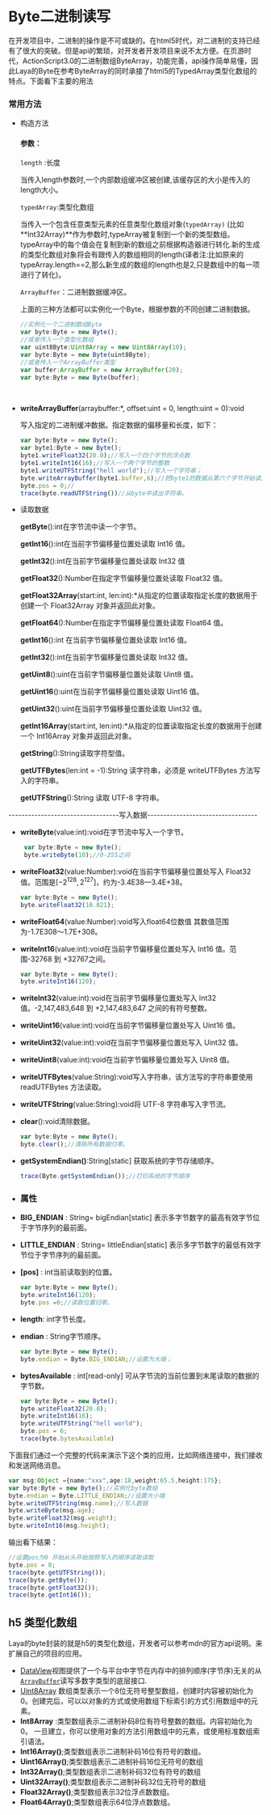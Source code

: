 # Byte二进制读写

在开发项目中，二进制的操作是不可或缺的。在html5时代，对二进制的支持已经有了很大的突破。但是api的繁琐，对开发者开发项目来说不太方便。在页游时代，ActionScript3.0的二进制数组ByteArray，功能完善，api操作简单易懂，因此Laya的Byte在参考ByteArray的同时承接了html5的TypedArray类型化数组的特点。下面看下主要的用法

### 常用方法

- 构造方法

  #### 参数：

  `length` :长度

  当传入length参数时,一个内部数组缓冲区被创建,该缓存区的大小是传入的length大小。

  `typedArray`:类型化数组

  当传入一个包含任意类型元素的任意类型化数组对象(`typedArray)` (比如 **Int32Array)**作为参数时,typeArray被复制到一个新的类型数组。typeArray中的每个值会在复制到新的数组之前根据构造器进行转化.新的生成的类型化数组对象将会有跟传入的数组相同的length(译者注:比如原来的typeArray.length==2,那么新生成的数组的length也是2,只是数组中的每一项进行了转化)。

  `ArrayBuffer`：二进制数据缓冲区。

  上面的三种方法都可以实例化一个Byte，根据参数的不同创建二进制数据。

  ```typescript
  //实例化一个二进制数组Byte
  var byte:Byte = new Byte();
  //或者传入一个类型化数组
  var uint8Byte:Uint8Array = new Uint8Array(10);
  var byte:Byte = new Byte(uint8Byte);
  //或者传入一个ArrayBuffer类型
  var buffer:ArrayBuffer = new ArrayBuffer(20);
  var byte:Byte = new Byte(buffer);
  ```

  ​


- **writeArrayBuffer**(arraybuffer:*, offset:uint = 0, length:uint = 0):void

  写入指定的二进制缓冲数据。指定数据的偏移量和长度，如下：

  ```typescript
  var byte:Byte = new Byte();
  var byte1:Byte = new Byte();
  byte1.writeFloat32(20.0);//写入一个四个字节的浮点数
  byte1.writeInt16(16);//写入一个两个字节的整数
  byte1.writeUTFString("hell world");//写入一个字符串；
  byte.writeArrayBuffer(byte1.buffer,6);//把byte1的数据从第六个字节开始读入byte中。省略其中的浮点数20.0和整数16
  byte.pos = 0;//
  trace(byte.readUTFString())//从byte中读出字符串。
  ```

- 读取数据

  **getByte**():int在字节流中读一个字节。

  **getInt16**():int在当前字节偏移量位置处读取 Int16 值。

  **getInt32**():int在当前字节偏移量位置处读取 Int32 值

  **getFloat32**():Number在指定字节偏移量位置处读取 Float32 值。

  **getFloat32Array**(start:int, len:int):*从指定的位置读取指定长度的数据用于创建一个 Float32Array 对象并返回此对象。

  **getFloat64**():Number在指定字节偏移量位置处读取 Float64 值。

  **getInt16**():int 在当前字节偏移量位置处读取 Int16 值。

  **getInt32**():int在当前字节偏移量位置处读取 Int32 值。

  **getUint8**():uint在当前字节偏移量位置处读取 Uint8 值。

  **getUint16**():uint在当前字节偏移量位置处读取 Uint16 值。

  **getUint32**():uint在当前字节偏移量位置处读取 Uint32 值。

  **getInt16Array**(start:int, len:int):*从指定的位置读取指定长度的数据用于创建一个 Int16Array 对象并返回此对象。

  **getString**():String读取字符型值。

  **getUTFBytes**(len:int = -1):String 读字符串，必须是 writeUTFBytes 方法写入的字符串。

  **getUTFString**():String 读取 UTF-8 字符串。



----------------------------------写入数据----------------------------------

- **writeByte**(value:int):void在字节流中写入一个字节。

  ```typescript
   var byte:Byte = new Byte();
   byte.writeByte(10);//0-255之间
  ```

- **writeFloat32**(value:Number):void在当前字节偏移量位置处写入 Float32 值。范围是$\left[-2^{128}, 2^{127}\right]$，约为-3.4E38—3.4E+38。

  ```typescript
  var byte:Byte = new Byte();
  byte.writeFloat32(10.021);
  ```

- **writeFloat64**(value:Number):void写入float64位数值 其数值范围为-1.7E308～1.7E+308。

- **writeInt16**(value:int):void在当前字节偏移量位置处写入 Int16 值。范围-32768 到 +32767之间。

  ```typescript
  var byte:Byte = new Byte();
  byte.writeInt16(120);
  ```


- **writeInt32**(value:int):void在当前字节偏移量位置处写入 Int32 值。-2,147,483,648 到 +2,147,483,647 之间的有符号整数。

- **writeUint16**(value:int):void在当前字节偏移量位置处写入 Uint16 值。

- **writeUint32**(value:int):void在当前字节偏移量位置处写入 Uint32 值。

- **writeUint8**(value:int):void在当前字节偏移量位置处写入 Uint8 值。

- **writeUTFBytes**(value:String):void写入字符串，该方法写的字符串要使用 readUTFBytes 方法读取。

- **writeUTFString**(value:String):void将 UTF-8 字符串写入字节流。

- **clear**():void清除数据。

  ```typescript
  var byte:Byte = new Byte();
  byte.clear();//清除所有数据归零。
  ```

- **getSystemEndian()**:String[static] 获取系统的字节存储顺序。

  ```typescript
  trace(Byte.getSystemEndian());//打印系统的字节顺序
  ```


- ### 属性

- **BIG_ENDIAN** : String= bigEndian[static] 表示多字节数字的最高有效字节位于字节序列的最前面。

- **LITTLE_ENDIAN** : String= littleEndian[static] 表示多字节数字的最低有效字节位于字节序列的最前面。

- **[pos]** : int当前读取到的位置。

  ```typescript
  var byte:Byte = new Byte();
  byte.writeInt16(120);
  byte.pos =0;//读取位置归零。
  ```


- **length**: int字节长度。

- **endian** : String字节顺序。

  ```typescript
  var byte:Byte = new Byte();
  byte.endian = Byte.BIG_ENDIAN;//设置为大端；
  ```

- **bytesAvailable** : int[read-only] 可从字节流的当前位置到末尾读取的数据的字节数。

  ```typescript
  var byte:Byte = new Byte();
  byte.writeFloat32(20.0);
  byte.writeInt16(16);
  byte.writeUTFString("hell world");
  byte.pos = 6;
  trace(byte.bytesAvailable)
  ```

下面我们通过一个完整的代码来演示下这个类的应用，比如网络连接中，我们接收和发送网络消息。

```typescript
var msg:Object ={name:"xxx",age:18,weight:65.5,height:175};
var byte:Byte = new Byte();//实例化byte数组
byte.endian = Byte.LITTLE_ENDIAN;//设置大小端
byte.writeUTFString(msg.name);//写入数据
byte.writeByte(msg.age);
byte.writeFloat32(msg.weight);
byte.writeInt16(msg.height);
```

输出看下结果：

```typescript
//设置pos为0 开始从头开始按照写入的顺序读取读取
byte.pos = 0;
trace(byte.getUTFString());
trace(byte.getByte());
trace(byte.getFloat32());
trace(byte.getInt16());
```

## h5 类型化数组

 Laya的byte封装的就是h5的类型化数组，开发者可以参考mdn的官方api说明。来扩展自己的项目的应用。

- [DataView](https://developer.mozilla.org/zh-CN/docs/Web/JavaScript/Reference/Global_Objects/DataView)视图提供了一个与平台中字节在内存中的排列顺序(字节序)无关的从[`ArrayBuffer`](https://developer.mozilla.org/zh-CN/docs/Web/JavaScript/Reference/Global_Objects/ArrayBuffer)读写多数字类型的底层接口.
- [Uint8Array](https://developer.mozilla.org/zh_CN/docs/Web/JavaScript/Reference/Global_Objects/Uint8Array) 数组类型表示一个8位无符号整型数组，创建时内容被初始化为0。创建完后，可以以对象的方式或使用数组下标索引的方式引用数组中的元素。
- **Int8Array** :类型数组表示二进制补码8位有符号整数的数组。内容初始化为0。 一旦建立，你可以使用对象的方法引用数组中的元素，或使用标准数组索引语法。
- **Int16Array()**;类型数组表示二进制补码16位有符号的数组。
- **Uint16Array()**;类型数组表示二进制补码16位无符号的数组
- **Int32Array()**;类型数组表示二进制补码32位有符号的数组
- **Uint32Array()**;类型数组表示二进制补码32位无符号的数组
- **Float32Array()**;类型数组表示32位浮点数数组。
- **Float64Array()**;类型数组表示64位浮点数数组。